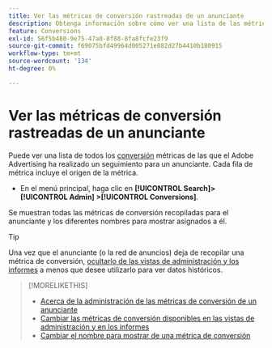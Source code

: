 ```yaml
---
title: Ver las métricas de conversión rastreadas de un anunciante
description: Obtenga información sobre cómo ver una lista de las métricas de conversión rastreadas para un anunciante.
feature: Conversions
exl-id: 56f5b480-9e75-47a0-8f88-8fa8fcfe23f9
source-git-commit: f69075bfd49964d005271e882d27b4410b180915
workflow-type: tm+mt
source-wordcount: '134'
ht-degree: 0%

---
```


# Ver las métricas de conversión rastreadas de un anunciante

Puede ver una lista de todos los [conversión](/help/search-social-commerce/glossary.md#c-d) métricas de las que el Adobe Advertising ha realizado un seguimiento para un anunciante. Cada fila de métrica incluye el origen de la métrica.

* En el menú principal, haga clic en **[!UICONTROL Search]> [!UICONTROL Admin] >[!UICONTROL Conversions]**.

Se muestran todas las métricas de conversión recopiladas para el anunciante y los diferentes nombres para mostrar asignados a él.

>[!TIP]
>
>Una vez que el anunciante (o la red de anuncios) deja de recopilar una métrica de conversión, [ocultarlo de las vistas de administración y los informes](conversion-metric-edit-available.md) a menos que desee utilizarlo para ver datos históricos.

>[!MORELIKETHIS]
>
>* [Acerca de la administración de las métricas de conversión de un anunciante](conversion-metric-about.md)
>* [Cambiar las métricas de conversión disponibles en las vistas de administración y en los informes](conversion-metric-edit-available.md)
>* [Cambiar el nombre para mostrar de una métrica de conversión](conversion-metric-edit-display-name.md)
